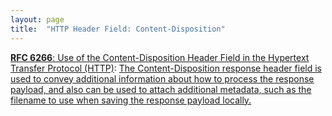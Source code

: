 ```yaml
---
layout: page
title:  "HTTP Header Field: Content-Disposition"
---
```


[**RFC 6266**: Use of the Content-Disposition Header Field in the Hypertext Transfer Protocol (HTTP)](/specs/IETF/RFC/6266 "RFC 2616 defines the Content-Disposition response header field, but points out that it is not part of the HTTP/1.1 Standard. This specification takes over the definition and registration of Content-Disposition, as used in HTTP, and clarifies internationalization aspects."): [The Content-Disposition response header field is used to convey additional information about how to process the response payload, and also can be used to attach additional metadata, such as the filename to use when saving the response payload locally.]()

